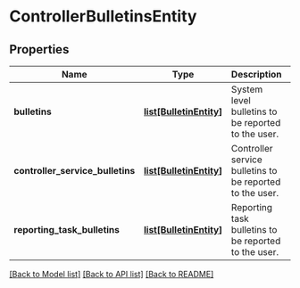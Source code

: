 # ControllerBulletinsEntity

## Properties
Name | Type | Description | Notes
------------ | ------------- | ------------- | -------------
**bulletins** | [**list[BulletinEntity]**](BulletinEntity.md) | System level bulletins to be reported to the user. | [optional] 
**controller_service_bulletins** | [**list[BulletinEntity]**](BulletinEntity.md) | Controller service bulletins to be reported to the user. | [optional] 
**reporting_task_bulletins** | [**list[BulletinEntity]**](BulletinEntity.md) | Reporting task bulletins to be reported to the user. | [optional] 

[[Back to Model list]](../nifiDocs.md#documentation-for-models) [[Back to API list]](../nifiDocs.md#documentation-for-api-endpoints) [[Back to README]](../nifiDocs.md)


